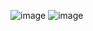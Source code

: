 ![image](https://user-images.githubusercontent.com/123748165/227735095-6d8615ba-fcfb-4381-8cd4-e396faf085f7.png)
![image](https://user-images.githubusercontent.com/123748165/227735156-eecf6aab-283a-449b-a0c6-ac1a94b96079.png)

